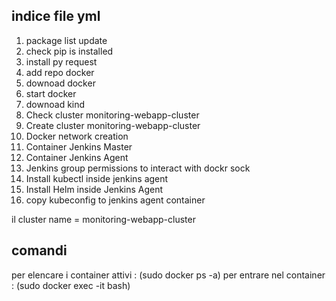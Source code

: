 ## indice file yml

1. package list update
2. check pip is installed 
3. install py request
4. add repo docker 
5. downoad docker 
6. start docker
7. downoad kind
8. Check cluster monitoring-webapp-cluster
9. Create cluster monitoring-webapp-cluster
10. Docker network creation
11. Container Jenkins Master
12. Container Jenkins Agent
13. Jenkins group permissions to interact with dockr sock   
14. Install kubectl inside jenkins agent
15. Install Helm inside Jenkins Agent 
16. copy kubeconfig to jenkins agent container



il cluster name = monitoring-webapp-cluster

## comandi
per elencare i container attivi : (sudo docker ps -a)
per entrare nel container : (sudo docker exec -it <nomecontainer> bash)
